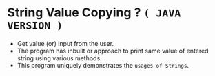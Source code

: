 # String Value Copying ? `( JAVA VERSION )`

* Get value (or) input from the user.
* The program has inbuilt or approach to print same value of entered string using various methods.
* This program uniquely demonstrates the `usages of Strings`.